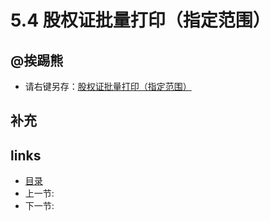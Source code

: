 # 5.4 股权证批量打印（指定范围）

## @挨踢熊
  
 * 请右键另存：[股权证批量打印（指定范围）](src/5.4.1.xlsm)

## 补充

## links
  * [目录](<preface.md>)
  * 上一节: [](<05.3.md>)
  * 下一节: [](<05.5.md>)
